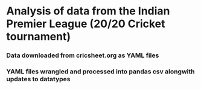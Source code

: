 # Analysis of data from the Indian Premier League (20/20 Cricket tournament)
### Data downloaded from cricsheet.org as YAML files
### YAML files wrangled and processed into pandas csv alongwith updates to datatypes 
